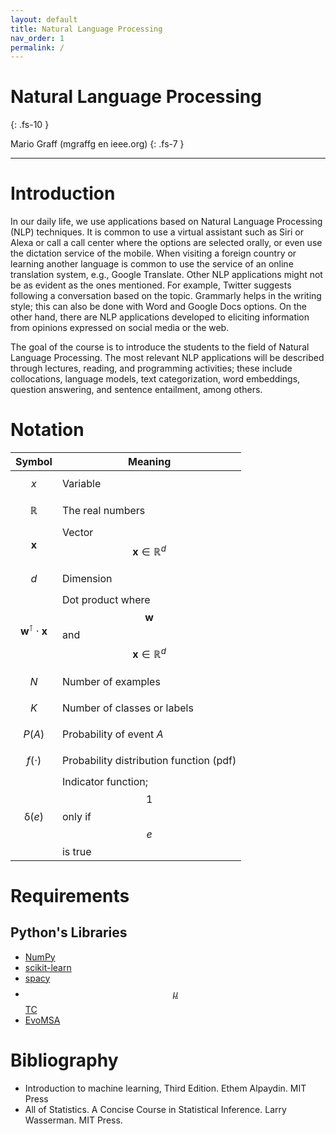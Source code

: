 ```yaml
---
layout: default
title: Natural Language Processing
nav_order: 1
permalink: /
---
```


# Natural Language Processing
{: .fs-10 }

Mario Graff (mgraffg en ieee.org)
{: .fs-7 }


---

# Introduction

In our daily life, we use applications based on Natural Language Processing (NLP) techniques. It is common to use a virtual assistant such as Siri or Alexa or call a call center where the options are selected orally, or even use the dictation service of the mobile. When visiting a foreign country or learning another language is common to use the service of an online translation system, e.g., Google Translate. Other NLP applications might not be as evident as the ones mentioned. For example, Twitter suggests following a conversation based on the topic. Grammarly helps in the writing style; this can also be done with Word and Google Docs options. On the other hand, there are NLP applications developed to eliciting information from opinions expressed on social media or the web.

The goal of the course is to introduce the students to the field of Natural Language Processing. The most relevant NLP applications will be described through lectures, reading, and programming activities; these include collocations, language models, text categorization, word embeddings, question answering, and sentence entailment, among others.

# Notation

|Symbol            | Meaning                                            |
|------------------|----------------------------------------------------|
|$$x$$             | Variable                                           |
|$$\mathbb R$$     | The real numbers                                   |
|$$\mathbf x$$     | Vector $$\mathbf x \in \mathbb R^d$$               |
|$$d$$             | Dimension                                          |
|$$\mathbf w^\intercal \cdot \mathbf x$$ | Dot  product where $$\mathbf w$$ and $$\mathbf x \in \mathbb R^d$$ |
|$$N$$             | Number of examples                                 | 
|$$K$$             | Number of classes or labels                        |
|$$P(A)$$          | Probability of event $A$                           |
|$$f(\cdot)$$          | Probability distribution function (pdf)        |
|$$\mathbb \delta(e)$$  | Indicator function; $$1$$ only if $$e$$ is true |

#  Requirements

## Python's Libraries

- [NumPy](https://numpy.org)
- [scikit-learn](https://scikit-learn.org/stable/index.html)
- [spacy](https://spacy.io)
- [$$\mu$$TC](https://microtc.readthedocs.io/en/latest/)
- [EvoMSA](https://evomsa.readthedocs.io/en/latest/)

# Bibliography

- Introduction to machine learning, Third Edition. Ethem Alpaydin. MIT Press
- All of Statistics. A Concise Course in Statistical Inference. Larry Wasserman. MIT Press.
